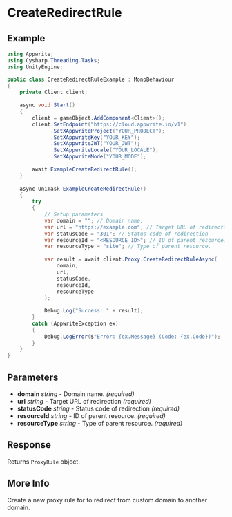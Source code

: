 # CreateRedirectRule

## Example

```csharp
using Appwrite;
using Cysharp.Threading.Tasks;
using UnityEngine;

public class CreateRedirectRuleExample : MonoBehaviour
{
    private Client client;
    
    async void Start()
    {
        client = gameObject.AddComponent<Client>();
        client.SetEndpoint("https://cloud.appwrite.io/v1")
              .SetXAppwriteProject("YOUR_PROJECT");
              .SetXAppwriteKey("YOUR_KEY");
              .SetXAppwriteJWT("YOUR_JWT");
              .SetXAppwriteLocale("YOUR_LOCALE");
              .SetXAppwriteMode("YOUR_MODE");
        
        await ExampleCreateRedirectRule();
    }
    
    async UniTask ExampleCreateRedirectRule()
    {
        try
        {
            // Setup parameters
            var domain = ""; // Domain name.
            var url = "https://example.com"; // Target URL of redirection
            var statusCode = "301"; // Status code of redirection
            var resourceId = "<RESOURCE_ID>"; // ID of parent resource.
            var resourceType = "site"; // Type of parent resource.
            
            var result = await client.Proxy.CreateRedirectRuleAsync(
                domain,
                url,
                statusCode,
                resourceId,
                resourceType
            );
            
            Debug.Log("Success: " + result);
        }
        catch (AppwriteException ex)
        {
            Debug.LogError($"Error: {ex.Message} (Code: {ex.Code})");
        }
    }
}
```

## Parameters

- **domain** *string* - Domain name. *(required)*
- **url** *string* - Target URL of redirection *(required)*
- **statusCode** *string* - Status code of redirection *(required)*
- **resourceId** *string* - ID of parent resource. *(required)*
- **resourceType** *string* - Type of parent resource. *(required)*

## Response

Returns `ProxyRule` object.
## More Info

Create a new proxy rule for to redirect from custom domain to another domain.
